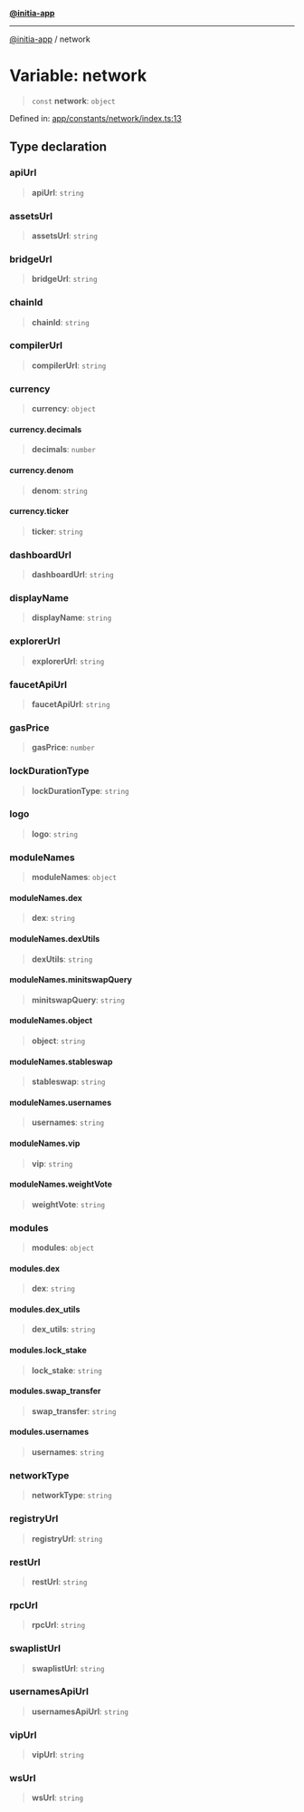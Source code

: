 [**@initia-app**](../constants.md)

***

[@initia-app](../constants.md) / network

# Variable: network

> `const` **network**: `object`

Defined in: [app/constants/network/index.ts:13](https://github.com/hanwong/app-v2/blob/087f9ea496ced31d9a3b187baa11cd5456705527/app/constants/network/index.ts#L13)

## Type declaration

### apiUrl

> **apiUrl**: `string`

### assetsUrl

> **assetsUrl**: `string`

### bridgeUrl

> **bridgeUrl**: `string`

### chainId

> **chainId**: `string`

### compilerUrl

> **compilerUrl**: `string`

### currency

> **currency**: `object`

#### currency.decimals

> **decimals**: `number`

#### currency.denom

> **denom**: `string`

#### currency.ticker

> **ticker**: `string`

### dashboardUrl

> **dashboardUrl**: `string`

### displayName

> **displayName**: `string`

### explorerUrl

> **explorerUrl**: `string`

### faucetApiUrl

> **faucetApiUrl**: `string`

### gasPrice

> **gasPrice**: `number`

### lockDurationType

> **lockDurationType**: `string`

### logo

> **logo**: `string`

### moduleNames

> **moduleNames**: `object`

#### moduleNames.dex

> **dex**: `string`

#### moduleNames.dexUtils

> **dexUtils**: `string`

#### moduleNames.minitswapQuery

> **minitswapQuery**: `string`

#### moduleNames.object

> **object**: `string`

#### moduleNames.stableswap

> **stableswap**: `string`

#### moduleNames.usernames

> **usernames**: `string`

#### moduleNames.vip

> **vip**: `string`

#### moduleNames.weightVote

> **weightVote**: `string`

### modules

> **modules**: `object`

#### modules.dex

> **dex**: `string`

#### modules.dex\_utils

> **dex\_utils**: `string`

#### modules.lock\_stake

> **lock\_stake**: `string`

#### modules.swap\_transfer

> **swap\_transfer**: `string`

#### modules.usernames

> **usernames**: `string`

### networkType

> **networkType**: `string`

### registryUrl

> **registryUrl**: `string`

### restUrl

> **restUrl**: `string`

### rpcUrl

> **rpcUrl**: `string`

### swaplistUrl

> **swaplistUrl**: `string`

### usernamesApiUrl

> **usernamesApiUrl**: `string`

### vipUrl

> **vipUrl**: `string`

### wsUrl

> **wsUrl**: `string`
